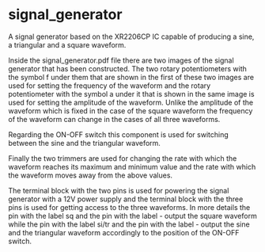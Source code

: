 # signal_generator
A signal generator based on the XR2206CP IC capable of producing a sine, a triangular and a square waveform.

Inside the signal_generator.pdf file there are two images of the signal generator that has been constructed. The two rotary potentiometers with the symbol f under them that are shown in the first of these two images are used for setting the frequency of the waveform and the rotary potentiometer with the symbol a under it that is shown in the same image is used for setting the amplitude of the waveform. Unlike the amplitude of the waveform which is fixed in the case of the square waveform the frequency of the waveform can change in the cases of all three waveforms.

Regarding the ON-OFF switch this component is used for switching between the sine and the triangular waveform.

Finally the two trimmers are used for changing the rate with which the waveform reaches its maximum and minimum value and the rate with which the waveform moves away from the above values.


The terminal block with the two pins is used for powering the signal generator with a 12V power supply and the terminal block with the three pins is used for getting access to the three waveforms. In more details the pin with the label sq and the pin with the label - output the square waveform while the pin with the label si/tr and the pin with the label - output the sine and the triangular waveform accordingly to the position of the ON-OFF switch.    
